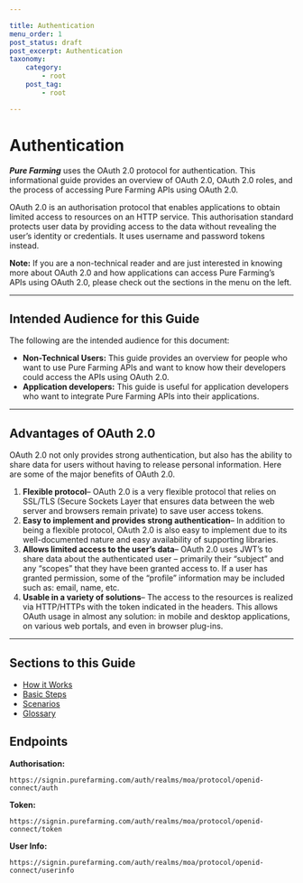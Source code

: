 ```yaml
---

title: Authentication
menu_order: 1
post_status: draft
post_excerpt: Authentication
taxonomy:
    category:
        - root
    post_tag:
        - root

---
```


# Authentication  
***Pure Farming*** uses the OAuth 2.0 protocol for authentication. This informational guide provides an overview of OAuth 2.0, OAuth 2.0 roles, and the process of accessing Pure Farming APIs using OAuth 2.0. 

OAuth 2.0 is an authorisation protocol that enables applications to obtain limited access to resources on an HTTP service. This authorisation standard protects user data by providing access to the data without revealing the user’s identity or credentials. It uses username and password tokens instead.  

**Note:** If you are a non-technical reader and are just interested in knowing more about OAuth 2.0 and how applications can access Pure Farming’s APIs using OAuth 2.0, please check out the sections in the menu on the left.

---

## Intended Audience for this Guide
The following are the intended audience for this document:

- **Non-Technical Users:** This guide provides an overview for people who want to use Pure Farming APIs and want to know how their developers could access the APIs using OAuth 2.0. 
- **Application developers:** This guide is useful for application developers who want to integrate Pure Farming APIs into their applications. 

---

## Advantages of OAuth 2.0
OAuth 2.0 not only provides strong authentication, but also has the ability to share data for users without having to release personal information. Here are some of the major benefits of OAuth 2.0. 

1. **Flexible protocol**– OAuth 2.0 is a very flexible protocol that relies on SSL/TLS (Secure Sockets Layer that ensures data between the web server and browsers remain private) to save user access tokens.  
2. **Easy to implement and provides strong authentication**– In addition to being a flexible protocol, OAuth 2.0 is also easy to implement due to its well-documented nature and easy availability of supporting libraries.
3. **Allows limited access to the user’s data**– OAuth 2.0 uses JWT’s to share data about the authenticated user – primarily their “subject” and any “scopes” that they have been granted access to. If a user has granted permission, some of the “profile” information may be included such as: email, name, etc.  
4. **Usable in a variety of solutions**– The access to the resources is realized via HTTP/HTTPs with the token indicated in the headers. This allows OAuth usage in almost any solution: in mobile and desktop applications, on various web portals, and even in browser plug-ins. 

---

## Sections to this Guide

- [How it Works](/authentication/how-it-works.md)
- [Basic Steps](/authentication/basic-steps.md)
- [Scenarios](/authentication/scenarios.md)
- [Glossary](/authentication/glossary.md)

## Endpoints
**Authorisation:**  
```
https://signin.purefarming.com/auth/realms/moa/protocol/openid-connect/auth
```

**Token:**  
```
https://signin.purefarming.com/auth/realms/moa/protocol/openid-connect/token
```

**User Info:**  
```
https://signin.purefarming.com/auth/realms/moa/protocol/openid-connect/userinfo
```
